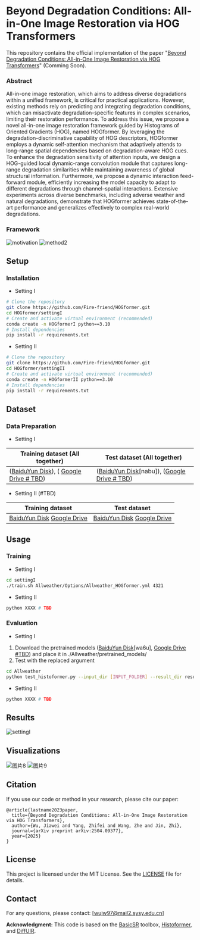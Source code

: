 # Beyond Degradation Conditions: All-in-One Image Restoration via HOG Transformers

This repository contains the official implementation of the paper "[Beyond Degradation Conditions: All-in-One Image Restoration via HOG Transformers](https://arxiv.org/abs/2504.09377)" (Comming Soon). 

### Abstract

All-in-one image restoration, which aims to address diverse degradations within a unified framework, is critical for practical applications. However, existing methods rely on predicting and integrating degradation conditions, which can misactivate degradation-specific features in complex scenarios, limiting their restoration performance. To address this issue, we propose a novel all-in-one image restoration framework guided by Histograms of Oriented Gradients (HOG), named HOGformer. By leveraging the degradation-discriminative capability of HOG descriptors, HOGformer employs a dynamic self-attention mechanism that adaptively attends to long-range spatial dependencies based on degradation-aware HOG cues. To enhance the degradation sensitivity of attention inputs, we design a HOG-guided local dynamic-range convolution module that captures long-range degradation similarities while maintaining awareness of global structural information. Furthermore, we propose a dynamic interaction feed-forward module, efficiently increasing the model capacity to adapt to different degradations through channel–spatial interactions. Extensive experiments across diverse benchmarks, including adverse weather and natural degradations, demonstrate that HOGformer achieves state-of-the-art performance and generalizes effectively to complex real-world degradations.

### Framework
![motivation](https://github.com/user-attachments/assets/eee2809c-8c4c-40b3-afbc-2c03317c71bc)
![method2](https://github.com/user-attachments/assets/257fc0a2-fee3-4960-8d85-b5f45bf7ebda)

## Setup

### Installation

- Setting I
```bash
# Clone the repository
git clone https://github.com/Fire-friend/HOGformer.git
cd HOGformer/settingI
# Create and activate virtual environment (recommended)
conda create -n HOGformerI python==3.10
# Install dependencies
pip install -r requirements.txt
```
- Setting II
```bash
# Clone the repository
git clone https://github.com/Fire-friend/HOGformer.git
cd HOGformer/settingII
# Create and activate virtual environment (recommended)
conda create -n HOGformerII python==3.10
# Install dependencies
pip install -r requirements.txt
```
## Dataset

### Data Preparation

- Setting I

| Training dataset (All together)                | Test dataset (All together)                                  |
| ---------------------------------------------- | ------------------------------------------------------------ |
| ([BaiduYun Disk]()), ( [Google Drive # TBD]()) | ([BaiduYun Disk](https://pan.baidu.com/s/1ZZgOxKkVXBImtBWXOBg0LQ)[nabu]), ([Google Drive # TBD]()) |

- Setting II (#TBD)

| Training dataset                   | Test dataset                       |
| ---------------------------------- | ---------------------------------- |
| [BaiduYun Disk]() [Google Drive]() | [BaiduYun Disk]() [Google Drive]() |


## Usage

### Training

- Setting I
```bash
cd settingI
./train.sh Allweather/Options/Allweather_HOGformer.yml 4321
```

- Setting II
```bash
python XXXX # TBD
```
### Evaluation
- Setting I
1. Download the pretrained models ([BaiduYun Disk](https://pan.baidu.com/s/17c-1eSklHNA6NmEznUjwug)[wa6u], [Google Drive #TBD]()) and place it in ./Allweather/pretrained_models/
1. Test with the replaced argument
```bash
cd Allweather
python test_histoformer.py --input_dir [INPUT_FOLDER] --result_dir result/ --weights pretrained_models/net_g_latest.pth --yaml_file Options/Allweather_HOGformer.yml
```
- Setting II
```bash
python XXXX # TBD
```

## Results
![settingI](https://github.com/user-attachments/assets/a97973fb-3611-489c-9c25-a59098a96cb5)

## Visualizations
![图片8](https://github.com/user-attachments/assets/7bbd3a2d-6a88-4a7a-b1b8-ab7d9197541a)
![图片9](https://github.com/user-attachments/assets/3268651b-0581-4c92-b4db-0b8fe6038745)

## Citation

If you use our code or method in your research, please cite our paper:

```
@article{lastname2023paper,
  title={Beyond Degradation Conditions: All-in-One Image Restoration via HOG Transformers},
  author={Wu, Jiawei and Yang, Zhifei and Wang, Zhe and Jin, Zhi},
  journal={arXiv preprint arXiv:2504.09377},
  year={2025}
}
```

## License

This project is licensed under the MIT License. See the [LICENSE](https://claude.ai/chat/LICENSE) file for details.

## Contact

For any questions, please contact: [wujw97@mail2.sysy.edu.cn]

**Acknowledgment:** This code is based on the [BasicSR](https://github.com/xinntao/BasicSR) toolbox, [Histoformer](https://github.com/sunshangquan/Histoformer), and [DiffUIR](https://github.com/iSEE-Laboratory/DiffUIR).
